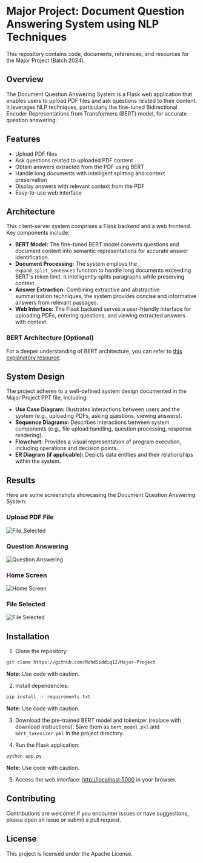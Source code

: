 # Major Project: Document Question Answering System using NLP Techniques

This repository contains code, documents, references, and resources for the Major Project (Batch 2024).

## Overview

The Document Question Answering System is a Flask web application that enables users to upload PDF files and ask questions related to their content. It leverages NLP techniques, particularly the fine-tuned Bidirectional Encoder Representations from Transformers (BERT) model, for accurate question answering.

## Features

- Upload PDF files
- Ask questions related to uploaded PDF content
- Obtain answers extracted from the PDF using BERT
- Handle long documents with intelligent splitting and context preservation
- Display answers with relevant context from the PDF
- Easy-to-use web interface

## Architecture

This client-server system comprises a Flask backend and a web frontend. Key components include:

- **BERT Model:** The fine-tuned BERT model converts questions and document content into semantic representations for accurate answer identification.
- **Document Processing:** The system employs the `expand_split_sentences` function to handle long documents exceeding BERT's token limit. It intelligently splits paragraphs while preserving context.
- **Answer Extraction:** Combining extractive and abstractive summarization techniques, the system provides concise and informative answers from relevant passages.
- **Web Interface:** The Flask backend serves a user-friendly interface for uploading PDFs, entering questions, and viewing extracted answers with context.

### BERT Architecture (Optional)

For a deeper understanding of BERT architecture, you can refer to [this explanatory resource](https://en.wikipedia.org/wiki/BERT_(language_model)).

## System Design

The project adheres to a well-defined system design documented in the Major Project PPT file, including:

- **Use Case Diagram:** Illustrates interactions between users and the system (e.g., uploading PDFs, asking questions, viewing answers).
- **Sequence Diagrams:** Describes interactions between system components (e.g., file upload handling, question processing, response rendering).
- **Flowchart:** Provides a visual representation of program execution, including operations and decision points.
- **ER Diagram (if applicable):** Depicts data entities and their relationships within the system.

## Results

Here are some screenshots showcasing the Document Question Answering System:

### Upload PDF File

![File_Selected](https://github.com/MohdSiddiq12/Python-exercise/assets/97431769/d5498473-ee1c-441f-90db-1700d9a571db)

### Question Answering

![Question Answering](Question_Answering.png)

### Home Screen

![Home Screen](Homescreen.png)

### File Selected

![File Selected](File_Selected.png)

## Installation

1. Clone the repository:

```bash
git clone https://github.com/MohdSiddiq12/Major-Project
```

**Note:** Use code with caution.

2. Install dependencies:

```bash
pip install -r requirements.txt
```

**Note:** Use code with caution.

3. Download the pre-trained BERT model and tokenizer (replace with download instructions). Save them as `bert_model.pkl` and `bert_tokenizer.pkl` in the project directory.

4. Run the Flask application:

```bash
python app.py
```

**Note:** Use code with caution.

5. Access the web interface: [http://localhost:5000](http://localhost:5000) in your browser.

## Contributing

Contributions are welcome! If you encounter issues or have suggestions, please open an issue or submit a pull request.

## License

This project is licensed under the Apache License.
